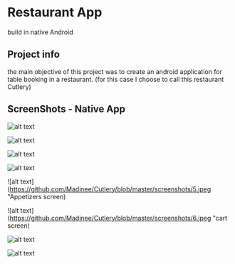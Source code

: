 # Restaurant App
 build in native Android
 
## Project info
 the main objective of this project was to create an android application for table booking in a restaurant.
 (for this case I choose to call this restaurant Cutlery)

## ScreenShots - Native App
![alt text](https://github.com/Madinee/Cutlery/blob/master/screenshots/1.jpeg "Register screen")

![alt text](https://github.com/Madinee/Cutlery/blob/master/screenshots/2.jpeg "login screen")

![alt text](https://github.com/Madinee/Cutlery/blob/master/screenshots/3.jpeg "home screen")

![alt text](https://github.com/Madinee/Cutlery/blob/master/screenshots/4.jpeg)

![alt text](https://github.com/Madinee/Cutlery/blob/master/screenshots/5.jpeg "Appetizers screen)

![alt text](https://github.com/Madinee/Cutlery/blob/master/screenshots/6.jpeg "cart screen)

![alt text](https://github.com/Madinee/Cutlery/blob/master/screenshots/7.jpeg)

![alt text](https://github.com/Madinee/Cutlery/blob/master/screenshots/8.jpeg)
